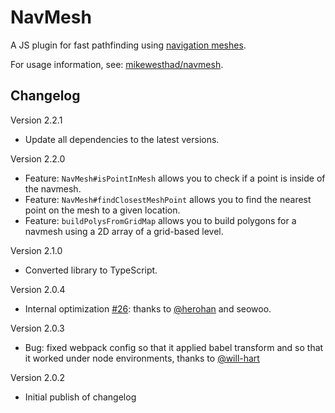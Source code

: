 # NavMesh

A JS plugin for fast pathfinding using [navigation meshes](https://en.wikipedia.org/wiki/Navigation_mesh).

For usage information, see: [mikewesthad/navmesh](https://github.com/mikewesthad/navmesh).

## Changelog

Version 2.2.1

- Update all dependencies to the latest versions.

Version 2.2.0

- Feature: `NavMesh#isPointInMesh` allows you to check if a point is inside of the navmesh.
- Feature: `NavMesh#findClosestMeshPoint` allows you to find the nearest point on the mesh to a given location.
- Feature: `buildPolysFromGridMap` allows you to build polygons for a navmesh using a 2D array of a grid-based level.

Version 2.1.0

- Converted library to TypeScript.

Version 2.0.4

- Internal optimization [#26](https://github.com/mikewesthad/navmesh/pull/26): thanks to [@herohan](https://github.com/herohan) and seowoo.

Version 2.0.3

- Bug: fixed webpack config so that it applied babel transform and so that it worked under node environments, thanks to [@will-hart](https://github.com/will-hart)

Version 2.0.2

- Initial publish of changelog

